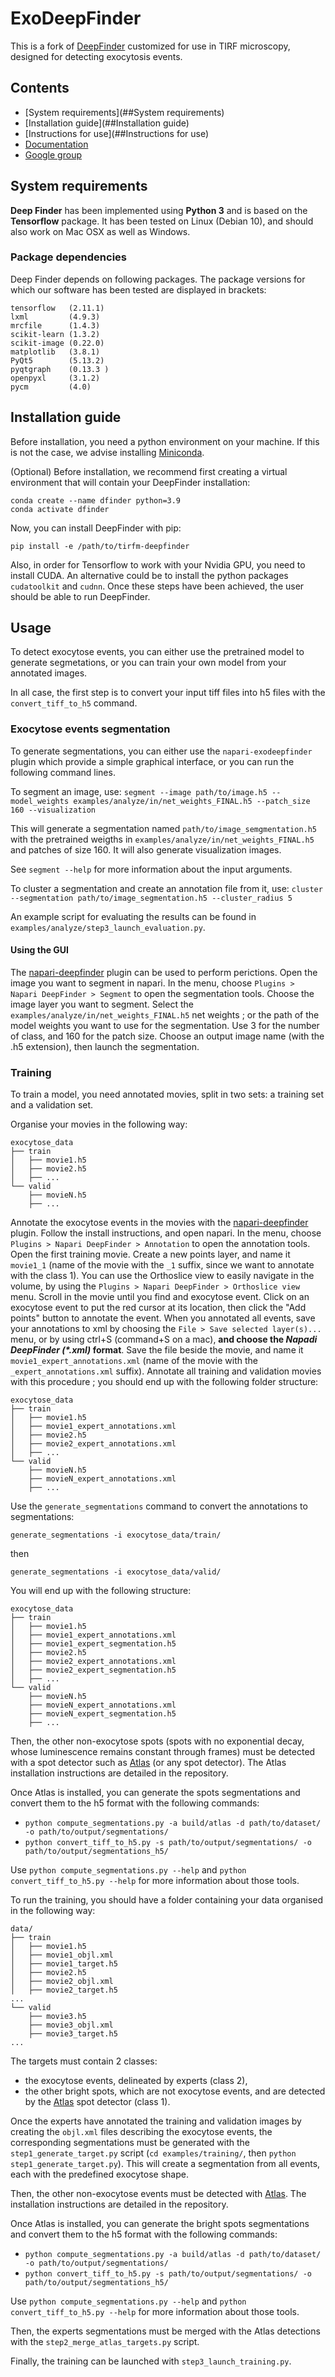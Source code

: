 # ExoDeepFinder

This is a fork of [DeepFinder](https://github.com/deep-finder/cryoet-deepfinder) customized for use in TIRF microscopy, designed for detecting exocytosis events. 

## Contents
- [System requirements](##System requirements)
- [Installation guide](##Installation guide)
- [Instructions for use](##Instructions for use)
- [Documentation](https://cryoet-deepfinder.readthedocs.io/en/latest/)
- [Google group](https://groups.google.com/g/deepfinder)

## System requirements
**Deep Finder** has been implemented using **Python 3** and is based on the **Tensorflow** package. It has been tested on Linux (Debian 10), and should also work on Mac OSX as well as Windows.

### Package dependencies
Deep Finder depends on following packages. The package versions for which our software has been tested are displayed in brackets:
```
tensorflow   (2.11.1)
lxml         (4.9.3)
mrcfile      (1.4.3)
scikit-learn (1.3.2)
scikit-image (0.22.0)
matplotlib   (3.8.1)
PyQt5        (5.13.2)
pyqtgraph    (0.13.3 )
openpyxl     (3.1.2)
pycm         (4.0)
```

## Installation guide
Before installation, you need a python environment on your machine. 
If this is not the case, we advise installing [Miniconda](https://docs.conda.io/en/latest/miniconda.html).

(Optional) Before installation, we recommend first creating a virtual environment that will contain your DeepFinder installation:
```
conda create --name dfinder python=3.9
conda activate dfinder
```

Now, you can install DeepFinder with pip:
```
pip install -e /path/to/tirfm-deepfinder
```

Also, in order for Tensorflow to work with your Nvidia GPU, you need to install CUDA. 
An alternative could be to install the python packages `cudatoolkit` and `cudnn`.
Once these steps have been achieved, the user should be able to run DeepFinder.

## Usage

To detect exocytose events, you can either use the pretrained model to generate segmetations, or you can train your own model from your annotated images.

In all case, the first step is to convert your input tiff files into h5 files with the `convert_tiff_to_h5` command.

### Exocytose events segmentation

To generate segmentations, you can either use the `napari-exodeepfinder` plugin which provide a simple graphical interface, or you can run the following command lines.

To segment an image, use:
`segment --image path/to/image.h5 --model_weights examples/analyze/in/net_weights_FINAL.h5 --patch_size 160 --visualization`

This will generate a segmentation named `path/to/image_semgmentation.h5` with the pretrained weigths in `examples/analyze/in/net_weights_FINAL.h5` and patches of size 160. It will also generate visualization images.

See `segment --help` for more information about the input arguments.

To cluster a segmentation and create an annotation file from it, use:
`cluster --segmentation path/to/image_segmentation.h5 --cluster_radius 5`

An example script for evaluating the results can be found in `examples/analyze/step3_launch_evaluation.py`.

#### Using the GUI

The [napari-deepfinder](https://github.com/deep-finder/napari-deepfinder) plugin can be used to perform perictions.
Open the image you want to segment in napari.
In the menu, choose `Plugins > Napari DeepFinder > Segment`  to open the segmentation tools.
Choose the image layer you want to segment.
Select the `examples/analyze/in/net_weights_FINAL.h5` net weights ; or the path of the model weights you want to use for the segmentation.
Use 3 for the number of class, and 160 for the patch size.
Choose an output image name (with the .h5 extension), then launch the segmentation.

### Training

To train a model, you need annotated movies, split in two sets: a training set and a validation set.

Organise your movies in the following way:

```
exocytose_data
├── train
│   ├── movie1.h5
│   ├── movie2.h5
│   ├── ...
└── valid
    ├── movieN.h5
    ├── ...
```

Annotate the exocytose events in the movies with the [napari-deepfinder](https://github.com/deep-finder/napari-deepfinder) plugin.
Follow the install instructions, and open napari.
In the menu, choose `Plugins > Napari DeepFinder > Annotation`  to open the annotation tools.
Open the first training movie.
Create a new points layer, and name it `movie1_1` (name of the movie with the `_1` suffix, since we want to annotate with the class 1).
You can use the Orthoslice view to easily navigate in the volume, by using the `Plugins > Napari DeepFinder > Orthoslice view` menu.
Scroll in the movie until you find and exocytose event.
Click on an exocytose event to put the red cursor at its location, then click the "Add points" button to annotate the event.
When you annotated all events, save your annotations to xml by choosing the `File > Save selected layer(s)...` menu, or by using ctrl+S (command+S on a mac), **and choose the *Napadi DeepFinder (\*.xml)* format**. Save the file beside the movie, and name it `movie1_expert_annotations.xml` (name of the movie with the `_expert_annotations.xml` suffix).
Annotate all training and validation movies with this procedure ; you should end up with the following folder structure:

```
exocytose_data
├── train
│   ├── movie1.h5
│   ├── movie1_expert_annotations.xml
│   ├── movie2.h5
│   ├── movie2_expert_annotations.xml
│   ├── ...
└── valid
    ├── movieN.h5
    ├── movieN_expert_annotations.xml
    ├── ...
```

Use the `generate_segmentations` command to convert the annotations to segmentations:

`generate_segmentations -i exocytose_data/train/`

then 

`generate_segmentations -i exocytose_data/valid/`

You will end up with the following structure:

```
exocytose_data
├── train
│   ├── movie1.h5
│   ├── movie1_expert_annotations.xml
│   ├── movie1_expert_segmentation.h5
│   ├── movie2.h5
│   ├── movie2_expert_annotations.xml
│   ├── movie2_expert_segmentation.h5
│   ├── ...
└── valid
    ├── movieN.h5
    ├── movieN_expert_annotations.xml
    ├── movieN_expert_segmentation.h5
    ├── ...
```

Then, the other non-exocytose spots (spots with no exponential decay, whose luminescence remains constant through frames) must be detected with a spot detector such as [Atlas](https://gitlab.inria.fr/serpico/atlas) (or any spot detector). The Atlas installation instructions are detailed in the repository.

Once Atlas is installed, you can generate the spots segmentations and convert them to the h5 format with the following commands:
- `python compute_segmentations.py -a build/atlas -d path/to/dataset/ -o path/to/output/segmentations/`
- `python convert_tiff_to_h5.py -s path/to/output/segmentations/ -o path/to/output/segmentations_h5/`

Use `python compute_segmentations.py --help` and `python convert_tiff_to_h5.py --help` for more information about those tools.



To run the training, you should have a folder containing your data organised in the following way:

```
data/
├── train
│   ├── movie1.h5
│   ├── movie1_objl.xml
│   ├── movie1_target.h5
│   ├── movie2.h5
│   ├── movie2_objl.xml
│   ├── movie2_target.h5
...
└── valid
    ├── movie3.h5
    ├── movie3_objl.xml
    ├── movie3_target.h5
...
```

The targets must contain 2 classes:
- the exocytose events, delineated by experts (class 2),
- the other bright spots, which are not exocytose events, and are detected by the [Atlas](https://gitlab.inria.fr/serpico/atlas) spot detector (class 1).

Once the experts have annotated the training and validation images by creating the `objl.xml` files describing the exocytose events, the corresponding segmentations must be generated with the `step1_generate_target.py` script (`cd examples/training/`, then `python step1_generate_target.py`). This will create a segmentation from all events, each with the predefined exocytose shape.

Then, the other non-exocytose events must be detected with [Atlas](https://gitlab.inria.fr/serpico/atlas). The installation instructions are detailed in the repository.

Once Atlas is installed, you can generate the bright spots segmentations and convert them to the h5 format with the following commands:
- `python compute_segmentations.py -a build/atlas -d path/to/dataset/ -o path/to/output/segmentations/`
- `python convert_tiff_to_h5.py -s path/to/output/segmentations/ -o path/to/output/segmentations_h5/`

Use `python compute_segmentations.py --help` and `python convert_tiff_to_h5.py --help` for more information about those tools.

Then, the experts segmentations must be merged with the Atlas detections with the `step2_merge_atlas_targets.py` script.

Finally, the training can be launched with `step3_launch_training.py`.


